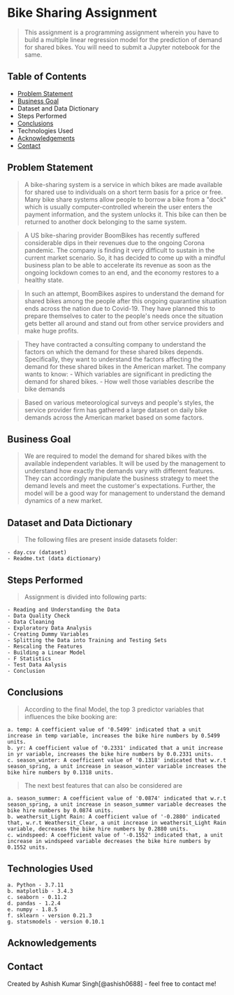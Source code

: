 # Bike Sharing Assignment
> This assignment is a programming assignment wherein you have to build a multiple linear regression model for the prediction of demand for shared bikes. You will need to submit a Jupyter notebook for the same. 

## Table of Contents
* [Problem Statement](#problemstatement)
* [Business Goal](#businessgoal)
* Dataset and Data Dictionary
* Steps Performed
* [Conclusions](#conclusions)
* Technologies Used
* [Acknowledgements](#acknowledgements)
* [Contact](#contact)

<!-- You can include any other section that is pertinent to your problem -->

## Problem Statement
> A bike-sharing system is a service in which bikes are made available for shared use to individuals on a short term basis for a price or free. Many bike share systems allow people to borrow a bike from a "dock" which is usually computer-controlled wherein the user enters the payment information, and the system unlocks it. This bike can then be returned to another dock belonging to the same system.

> A US bike-sharing provider BoomBikes has recently suffered considerable dips in their revenues due to the ongoing Corona pandemic. The company is finding it very difficult to sustain in the current market scenario. So, it has decided to come up with a mindful business plan to be able to accelerate its revenue as soon as the ongoing lockdown comes to an end, and the economy restores to a healthy state. 

> In such an attempt, BoomBikes aspires to understand the demand for shared bikes among the people after this ongoing quarantine situation ends across the nation due to Covid-19. They have planned this to prepare themselves to cater to the people's needs once the situation gets better all around and stand out from other service providers and make huge profits.

> They have contracted a consulting company to understand the factors on which the demand for these shared bikes depends. Specifically, they want to understand the factors affecting the demand for these shared bikes in the American market. The company wants to know:
    - Which variables are significant in predicting the demand for shared bikes.
    - How well those variables describe the bike demands
	
> Based on various meteorological surveys and people's styles, the service provider firm has gathered a large dataset on daily bike demands across the American market based on some factors. 

<!-- You don't have to answer all the questions - just the ones relevant to your project. -->

## Business Goal
> We are required to model the demand for shared bikes with the available independent variables. It will be used by the management to understand how exactly the demands vary with different features. They can accordingly manipulate the business strategy to meet the demand levels and meet the customer's expectations. Further, the model will be a good way for management to understand the demand dynamics of a new market.

## Dataset and Data Dictionary
> The following files are present inside datasets folder:

    - day.csv (dataset)
    - Readme.txt (data dictionary)

## Steps Performed
> Assignment is divided into following parts:

	- Reading and Understanding the Data
	- Data Quality Check
	- Data Cleaning
	- Exploratory Data Analysis
	- Creating Dummy Variables
	- Splitting the Data into Training and Testing Sets
	- Rescaling the Features
	- Building a Linear Model
	- F Statistics
	- Test Data Aalysis
	- Conclusion

## Conclusions
> According to the final Model, the top 3 predictor variables that influences the bike booking are:
	
	a. temp: A coefficient value of '0.5499' indicated that a unit increase in temp variable, increases the bike hire numbers by 0.5499 units.
	b. yr: A coefficient value of '0.2331' indicated that a unit increase in yr variable, increases the bike hire numbers by 0.0.2331 units.
	c. season_winter: A coefficient value of '0.1318' indicated that w.r.t season_spring, a unit increase in season_winter variable increases the bike hire numbers by 0.1318 units.

> The next best features that can also be considered are

	a. season_summer: A coefficient value of '0.0874' indicated that w.r.t season_spring, a unit increase in season_summer variable decreases the bike hire numbers by 0.0874 units.
	b. weathersit_Light Rain: A coefficient value of '-0.2880' indicated that, w.r.t Weathersit_Clear, a unit increase in weathersit_Light Rain variable, decreases the bike hire numbers by 0.2880 units.
	c. windspeed: A coefficient value of '-0.1552' indicated that, a unit increase in windspeed variable decreases the bike hire numbers by 0.1552 units.

## Technologies Used
	a. Python - 3.7.11
	b. matplotlib - 3.4.3
	c. seaborn - 0.11.2
	d. pandas - 1.2.4
	e. numpy - 1.8.5
	f. sklearn - version 0.21.3
	g. statsmodels - version 0.10.1

<!-- As the libraries versions keep on changing, it is recommended to mention the version of library used in this project -->
## Acknowledgements

## Contact
Created by Ashish Kumar Singh[@ashish0688] - feel free to contact me!



